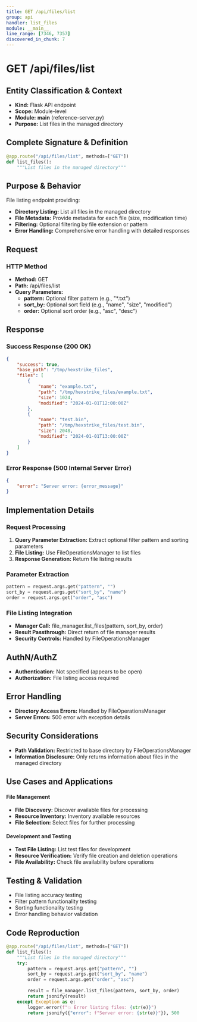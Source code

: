 ```yaml
---
title: GET /api/files/list
group: api
handler: list_files
module: __main__
line_range: [7346, 7357]
discovered_in_chunk: 7
---
```


# GET /api/files/list

## Entity Classification & Context
- **Kind:** Flask API endpoint
- **Scope:** Module-level
- **Module:** __main__ (reference-server.py)
- **Purpose:** List files in the managed directory

## Complete Signature & Definition
```python
@app.route("/api/files/list", methods=["GET"])
def list_files():
    """List files in the managed directory"""
```

## Purpose & Behavior
File listing endpoint providing:
- **Directory Listing:** List all files in the managed directory
- **File Metadata:** Provide metadata for each file (size, modification time)
- **Filtering:** Optional filtering by file extension or pattern
- **Error Handling:** Comprehensive error handling with detailed responses

## Request

### HTTP Method
- **Method:** GET
- **Path:** /api/files/list
- **Query Parameters:**
  - **pattern:** Optional filter pattern (e.g., "*.txt")
  - **sort_by:** Optional sort field (e.g., "name", "size", "modified")
  - **order:** Optional sort order (e.g., "asc", "desc")

## Response

### Success Response (200 OK)
```json
{
    "success": true,
    "base_path": "/tmp/hexstrike_files",
    "files": [
        {
            "name": "example.txt",
            "path": "/tmp/hexstrike_files/example.txt",
            "size": 1024,
            "modified": "2024-01-01T12:00:00Z"
        },
        {
            "name": "test.bin",
            "path": "/tmp/hexstrike_files/test.bin",
            "size": 2048,
            "modified": "2024-01-01T13:00:00Z"
        }
    ]
}
```

### Error Response (500 Internal Server Error)
```json
{
    "error": "Server error: {error_message}"
}
```

## Implementation Details

### Request Processing
1. **Query Parameter Extraction:** Extract optional filter pattern and sorting parameters
2. **File Listing:** Use FileOperationsManager to list files
3. **Response Generation:** Return file listing results

### Parameter Extraction
```python
pattern = request.args.get("pattern", "")
sort_by = request.args.get("sort_by", "name")
order = request.args.get("order", "asc")
```

### File Listing Integration
- **Manager Call:** file_manager.list_files(pattern, sort_by, order)
- **Result Passthrough:** Direct return of file manager results
- **Security Controls:** Handled by FileOperationsManager

## AuthN/AuthZ
- **Authentication:** Not specified (appears to be open)
- **Authorization:** File listing access required

## Error Handling
- **Directory Access Errors:** Handled by FileOperationsManager
- **Server Errors:** 500 error with exception details

## Security Considerations
- **Path Validation:** Restricted to base directory by FileOperationsManager
- **Information Disclosure:** Only returns information about files in the managed directory

## Use Cases and Applications

#### File Management
- **File Discovery:** Discover available files for processing
- **Resource Inventory:** Inventory available resources
- **File Selection:** Select files for further processing

#### Development and Testing
- **Test File Listing:** List test files for development
- **Resource Verification:** Verify file creation and deletion operations
- **File Availability:** Check file availability before operations

## Testing & Validation
- File listing accuracy testing
- Filter pattern functionality testing
- Sorting functionality testing
- Error handling behavior validation

## Code Reproduction
```python
@app.route("/api/files/list", methods=["GET"])
def list_files():
    """List files in the managed directory"""
    try:
        pattern = request.args.get("pattern", "")
        sort_by = request.args.get("sort_by", "name")
        order = request.args.get("order", "asc")
        
        result = file_manager.list_files(pattern, sort_by, order)
        return jsonify(result)
    except Exception as e:
        logger.error(f"💥 Error listing files: {str(e)}")
        return jsonify({"error": f"Server error: {str(e)}"}), 500
```
